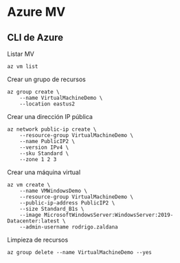 # Azure MV

## CLI de Azure

Listar MV
```
az vm list
```
Crear un grupo de recursos
```
az group create \
    --name VirtualMachineDemo \
    --location eastus2
```
Crear una dirección IP pública

```
az network public-ip create \
    --resource-group VirtualMachineDemo \
    --name PublicIP2 \
    --version IPv4 \
    --sku Standard \
    --zone 1 2 3
```
Crear una máquina virtual
```
az vm create \
    --name VMWindowsDemo \
    --resource-group VirtualMachineDemo \
    --public-ip-address PublicIP2 \
    --size Standard_B1s \
    --image MicrosoftWindowsServer:WindowsServer:2019-Datacenter:latest \
    --admin-username rodrigo.zaldana
```
Limpieza de recursos
```
az group delete --name VirtualMachineDemo --yes
```
